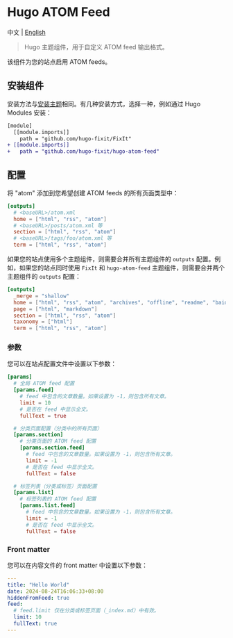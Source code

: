 # Hugo ATOM Feed

中文 | [English](/README.en.md)

> Hugo 主题组件，用于自定义 ATOM feed 输出格式。

该组件为您的站点启用 ATOM feeds。

## 安装组件

安装方法与[安装主题](https://fixit.lruihao.cn/documentation/installation/)相同。有几种安装方式，选择一种，例如通过 Hugo Modules 安装：

```diff
[module]
  [[module.imports]]
    path = "github.com/hugo-fixit/FixIt"
+ [[module.imports]]
+   path = "github.com/hugo-fixit/hugo-atom-feed"
```

## 配置

将 "atom" 添加到您希望创建 ATOM feeds 的所有页面类型中：

```toml
[outputs]
  # <baseURL>/atom.xml
  home = ["html", "rss", "atom"]
  # <baseURL>/posts/atom.xml 等
  section = ["html", "rss", "atom"]
  # <baseURL>/tags/foo/atom.xml 等
  term = ["html", "rss", "atom"]
```

如果您的站点使用多个主题组件，则需要合并所有主题组件的 `outputs` 配置。例如，如果您的站点同时使用 `FixIt` 和 `hugo-atom-feed` 主题组件，则需要合并两个主题组件的 `outputs` 配置：

```toml
[outputs]
  _merge = "shallow"
  home = ["html", "rss", "atom", "archives", "offline", "readme", "baidu_urls", "search"]
  page = ["html", "markdown"]
  section = ["html", "rss", "atom"]
  taxonomy = ["html"]
  term = ["html", "rss", "atom"]
```

### 参数

您可以在站点配置文件中设置以下参数：

```toml
[params]
  # 全局 ATOM feed 配置
  [params.feed]
    # feed 中包含的文章数量。如果设置为 -1，则包含所有文章。
    limit = 10
    # 是否在 feed 中显示全文。
    fullText = true

  # 分类页面配置（分类中的所有页面）
  [params.section]
    # 分类页面的 ATOM feed 配置
    [params.section.feed]
      # feed 中包含的文章数量。如果设置为 -1，则包含所有文章。
      limit = -1
      # 是否在 feed 中显示全文。
      fullText = false

  # 标签列表（分类或标签）页面配置
  [params.list]
    # 标签列表的 ATOM feed 配置
    [params.list.feed]
      # feed 中包含的文章数量。如果设置为 -1，则包含所有文章。
      limit = -1
      # 是否在 feed 中显示全文。
      fullText = false
```

### Front matter

您可以在内容文件的 front matter 中设置以下参数：

```yaml
---
title: "Hello World"
date: 2024-08-24T16:06:33+08:00
hiddenFromFeed: true
feed:
  # feed.limit 仅在分类或标签页面（_index.md）中有效。
  limit: 10
  fullText: true
---
```
